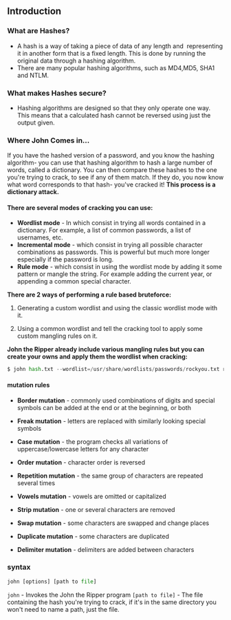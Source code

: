 ## Introduction

### What are Hashes?
- A hash is a way of taking a piece of data of any length and  representing it in another form that is a fixed length. This is done by running the original data through a hashing algorithm.
- There are many popular hashing algorithms, such as MD4,MD5, SHA1 and NTLM.

### What makes Hashes secure?
- Hashing algorithms are designed so that they only operate one way. This means that a calculated hash cannot be reversed using just the output given.

### Where John Comes in...
If you have the hashed version of a password, and you know the hashing algorithm- you can use that hashing algorithm to hash a large number of words, called a dictionary.
You can then compare these hashes to the one you're trying to crack, to see if any of them match.
If they do, you now know what word corresponds to that hash- you've cracked it!
**This process is a dictionary attack.**

#### There are several modes of cracking you can use:
   - **Wordlist mode** - In which consist in trying all words contained in a dictionary. For example, a list of common passwords, a list of usernames, etc.
   - **Incremental mode** - which consist in trying all possible character combinations as passwords. This is powerful but much more longer especially if the password is long.
   - **Rule mode** - which consist in using the wordlist mode by adding it some pattern or mangle the string. For example adding the current year, or appending a common special character.

**There are 2 ways of performing a rule based bruteforce:**

1. Generating a custom wordlist and using the classic wordlist mode with it.  
    
2. Using a common wordlist and tell the cracking tool to apply some custom mangling rules on it.

**John the Ripper already include various mangling rules but you can create your owns and apply them the wordlist when cracking:**
```python
$ john hash.txt --wordlist=/usr/share/wordlists/passwords/rockyou.txt rules=norajCommon02
```

#### mutation rules
- **Border mutation** - commonly used combinations of digits and special symbols can be added at the end or at the beginning, or both
- **Freak mutation** - letters are replaced with similarly looking special symbols  
    
- **Case mutation** - the program checks all variations of uppercase/lowercase letters for any character
- **Order mutation** - character order is reversed
- **Repetition mutation** - the same group of characters are repeated several times
- **Vowels mutation** - vowels are omitted or capitalized
- **Strip mutation** - one or several characters are removed
- **Swap mutation** - some characters are swapped and change places
- **Duplicate mutation** - some characters are duplicated
- **Delimiter mutation** - delimiters are added between characters


### syntax 
```python
john [options] [path to file]
```
`john` - Invokes the John the Ripper program
`[path to file]` - The file containing the hash you're trying to crack, if it's in the same directory you won't need to name a path, just the file.

